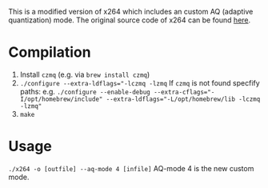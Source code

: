 This is a modified version of x264 which includes an custom AQ (adaptive quantization) mode. The original source code of x264 can be found [here](https://code.videolan.org/videolan/x264).

# Compilation
1. Install `czmq` (e.g. via `brew install czmq`)
2. `./configure --extra-ldflags="-lczmq -lzmq`
   If `czmq` is not found specfify paths:
   e.g. `./configure --enable-debug --extra-cflags="-I/opt/homebrew/include" --extra-ldflags="-L/opt/homebrew/lib -lczmq -lzmq"` 
3. `make`

# Usage
`./x264 -o [outfile] --aq-mode 4 [infile]`
AQ-mode 4 is the new custom mode.